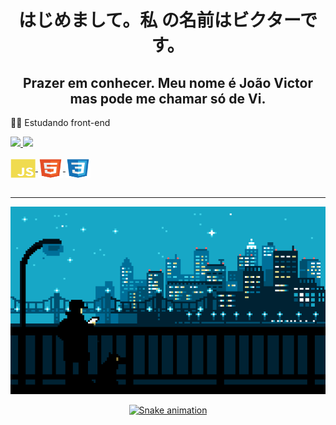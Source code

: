  <h1 align="center">はじめまして。私 の名前はビクターです。</h1>

 <h2 align="center">Prazer em conhecer. Meu nome é João Victor mas pode me chamar só de Vi.</h2>

 👨‍💻 Estudando front-end

 <div >
  <a href="https://github.com/victorrgalvao">
  <img height="180em" src="https://github-readme-stats.vercel.app/api?username=victorrgalvao&show_icons=true&theme=tokyonight&include_all_commits=true&count_private=true"/>
  <img  height="180em" src="https://github-readme-stats.vercel.app/api/top-langs/?username=victorrgalvao&layout=compact&langs_count=7&theme=tokyonight"/>
  </div>
 
        
  <div style="display: inline_block"><br>
    <img align="center" alt="Rafa-Js" height="30" width="40" src="https://raw.githubusercontent.com/devicons/devicon/master/icons/javascript/javascript-plain.svg">
    <img align="center" alt="Rafa-HTML" height="30" width="40" src="https://raw.githubusercontent.com/devicons/devicon/master/icons/html5/html5-original.svg">
    <img align="center" alt="Rafa-CSS" height="30" width="40" src="https://raw.githubusercontent.com/devicons/devicon/master/icons/css3/css3-original.svg">
  </div>
  <br>
 <hr>
  <p align="center"><img height="300px" width="100%" src="assets/Mf08.gif"></p>

        

        
<div align="center">

  ![Snake animation](https://github.com/victorrgalvao/victorrgalvao/blob/output/github-contribution-grid-snake.svg)
  
</div>


 
